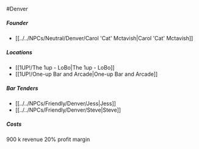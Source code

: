 #Denver
##### Founder
- [[../../NPCs/Neutral/Denver/Carol 'Cat' Mctavish|Carol 'Cat' Mctavish]]

##### Locations
- [[1UP!/The 1up - LoBo|The 1up - LoBo]]
- [[1UP!/One-up Bar and Arcade|One-up Bar and Arcade]]

##### Bar Tenders
- [[../../NPCs/Friendly/Denver/Jess|Jess]]
- [[../../NPCs/Friendly/Denver/Steve|Steve]]

##### Costs
 
900 k revenue
20% profit margin
